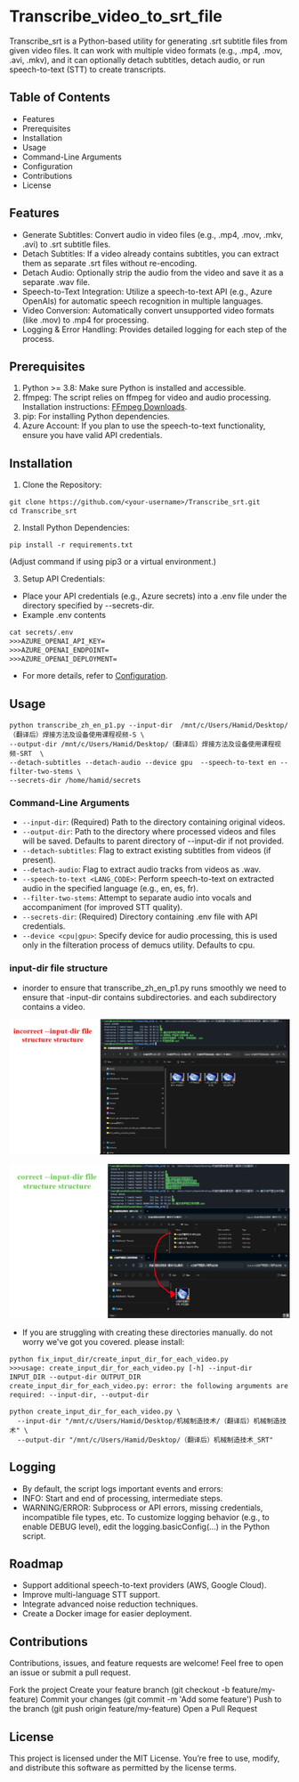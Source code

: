 # Transcribe_video_to_srt_file
Transcribe_srt is a Python-based utility for generating .srt subtitle files from given video files. It can work with multiple video formats (e.g., .mp4, .mov, .avi, .mkv), and it can optionally detach subtitles, detach audio, or run speech-to-text (STT) to create transcripts.

## Table of Contents
- Features
- Prerequisites
- Installation
- Usage
- Command-Line Arguments
- Configuration
- Contributions
- License

## Features
- Generate Subtitles: Convert audio in video files (e.g., .mp4, .mov, .mkv, .avi) to .srt subtitle files.
- Detach Subtitles: If a video already contains subtitles, you can extract them as separate .srt files without re-encoding.
- Detach Audio: Optionally strip the audio from the video and save it as a separate .wav file.
- Speech-to-Text Integration: Utilize a speech-to-text API (e.g., Azure OpenAIs) for automatic speech recognition in multiple languages.
- Video Conversion: Automatically convert unsupported video formats (like .mov) to .mp4 for processing.
- Logging & Error Handling: Provides detailed logging for each step of the process.


## Prerequisites
1. Python >= 3.8: Make sure Python is installed and accessible.
2. ffmpeg: The script relies on ffmpeg for video and audio processing.
Installation instructions: [FFmpeg Downloads](https://ffmpeg.org/download.html).
3. pip: For installing Python dependencies.
4. Azure Account: If you plan to use the speech-to-text functionality, ensure you have valid API credentials.


## Installation
1. Clone the Repository:
```shell
git clone https://github.com/<your-username>/Transcribe_srt.git
cd Transcribe_srt
```
2. Install Python Dependencies:
```shell
pip install -r requirements.txt
```
(Adjust command if using pip3 or a virtual environment.)

3. Setup API Credentials:
- Place your API credentials (e.g., Azure secrets) into a .env file under the directory specified by --secrets-dir.
- Example .env contents
```shell
cat secrets/.env
>>>AZURE_OPENAI_API_KEY=
>>>AZURE_OPENAI_ENDPOINT=
>>>AZURE_OPENAI_DEPLOYMENT=
```
- For more details, refer to [Configuration](https://chatgpt.com/c/676fb84c-00c4-8000-9f5c-c754d48d5674#configuration).


## Usage
```shell
python transcribe_zh_en_p1.py --input-dir  /mnt/c/Users/Hamid/Desktop/（翻译后）焊接方法及设备使用课程视频-S \
--output-dir /mnt/c/Users/Hamid/Desktop/（翻译后）焊接方法及设备使用课程视频-SRT  \
--detach-subtitles --detach-audio --device gpu  --speech-to-text en --filter-two-stems \
--secrets-dir /home/hamid/secrets
```

### Command-Line Arguments
- `--input-dir`: (Required) Path to the directory containing original videos.
- `--output-dir`: Path to the directory where processed videos and files will be saved. Defaults to parent directory of --input-dir if not provided.
- `--detach-subtitles`: Flag to extract existing subtitles from videos (if present).
- `--detach-audio`: Flag to extract audio tracks from videos as .wav.
- `--speech-to-text <LANG_CODE>`: Perform speech-to-text on extracted audio in the specified language (e.g., en, es, fr).
- `--filter-two-stems`: Attempt to separate audio into vocals and accompaniment (for improved STT quality).
- `--secrets-dir`: (Required) Directory containing .env file with API credentials.
- `--device <cpu|gpu>`: Specify device for audio processing, this is used only in the filteration process of demucs utility. Defaults to cpu.

### input-dir file structure
- inorder to ensure that transcribe_zh_en_p1.py runs smoothly we need to ensure that -input-dir contains subdirectories. and each subdirectory contains a video.

![alt text](incorrect_input_dir.png)

![alt text](correct_input_dir.png)

- If you are struggling with creating these directories manually. do not worry we've got you covered. please install:
```shell
python fix_input_dir/create_input_dir_for_each_video.py
>>>usage: create_input_dir_for_each_video.py [-h] --input-dir INPUT_DIR --output-dir OUTPUT_DIR
create_input_dir_for_each_video.py: error: the following arguments are required: --input-dir, --output-dir
```

```shell
python create_input_dir_for_each_video.py \
  --input-dir "/mnt/c/Users/Hamid/Desktop/机械制造技术/（翻译后）机械制造技术" \
  --output-dir "/mnt/c/Users/Hamid/Desktop/（翻译后）机械制造技术_SRT"
```

## Logging
- By default, the script logs important events and errors:
- INFO: Start and end of processing, intermediate steps.
- WARNING/ERROR: Subprocess or API errors, missing credentials, incompatible file types, etc.
To customize logging behavior (e.g., to enable DEBUG level), edit the logging.basicConfig(...) in the Python script.

## Roadmap
- Support additional speech-to-text providers (AWS, Google Cloud).
- Improve multi-language STT support.
- Integrate advanced noise reduction techniques.
- Create a Docker image for easier deployment.


## Contributions
Contributions, issues, and feature requests are welcome!
Feel free to open an issue or submit a pull request.

Fork the project
Create your feature branch (git checkout -b feature/my-feature)
Commit your changes (git commit -m 'Add some feature')
Push to the branch (git push origin feature/my-feature)
Open a Pull Request


## License
This project is licensed under the MIT License. You’re free to use, modify, and distribute this software as permitted by the license terms.


 




